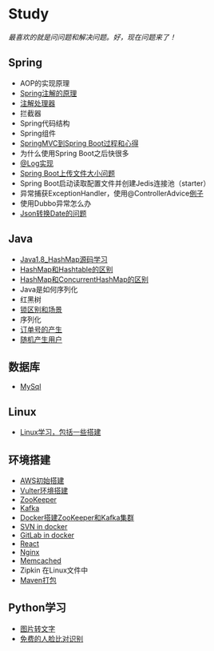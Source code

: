# Study

  *最喜欢的就是问问题和解决问题。好，现在问题来了！*  

## Spring  
  * AOP的实现原理
  * [Spring注解的原理](https://github.com/kobe24167/Study/blob/master/Spring/Annotation.md)
  * [注解处理器](https://www.cnblogs.com/ganchuanpu/p/9020478.html)
  * 拦截器
  * Spring代码结构
  * Spring组件
  * [SpringMVC到Spring Boot过程和心得](https://github.com/kobe24167/Study/blob/master/Spring/MVC-boot.md)
  * 为什么使用Spring Boot之后快很多
  * [@Log实现](https://github.com/kobe24167/Study/tree/master/exmaple/src/main/java/com/exmaple/annotation)
  * [Spring Boot上传文件大小问题](https://github.com/kobe24167/Study/blob/master/Spring/SpringBootFileSize.md)
  * Spring Boot启动读取配置文件并创建Jedis连接池（starter）
  * 异常捕获ExceptionHandler，使用@ControllerAdvice[例子](https://github.com/kobe24167/Study/blob/master/Spring/ExceptionHandler)
  * 使用Dubbo异常怎么办
  * [Json转换Date的问题](https://github.com/kobe24167/Study/blob/master/Spring/Json转换Date的问题.md)

## Java
  * [Java1.8_HashMap源码学习](https://github.com/kobe24167/Study/blob/master/Java/HashMap.md)
  * [HashMap和Hashtable的区别](https://github.com/kobe24167/Study/blob/master/Java/HashMap和Hashtable的区别.md)
  * [HashMap和ConcurrentHashMap的区别](https://github.com/kobe24167/Study/blob/master/Java/HashMap和ConcurrentHashMap.md)
  * Java是如何序列化
  * 红黑树
  * [锁区别和场景](https://github.com/kobe24167/Study/blob/master/Java/Java锁.md)
  * 序列化
  * [订单号的产生](https://github.com/kobe24167/Study/blob/master/Java/订单号.md)
  * [随机产生用户](https://github.com/kobe24167/Study/blob/master/Java/随机产生用户.md)
  
## 数据库
  * [MySql](https://github.com/kobe24167/Study/blob/master/Database/MySql)


## Linux
  * [Linux学习，包括一些搭建](https://github.com/kobe24167/Study/blob/master/Linux.md)

## 环境搭建
  * [AWS初始搭建](https://github.com/kobe24167/Study/blob/master/环境搭建/AWS-ready.md)
  * [Vulter环境搭建](https://github.com/kobe24167/Study/blob/master/环境搭建/vultr-ready.md)
  * [ZooKeeper](https://github.com/kobe24167/Study/blob/master/环境搭建/ZooKeeper.md)
  * [Kafka](https://github.com/kobe24167/Study/blob/master/环境搭建/Kafka.md)
  * [Docker搭建ZooKeeper和Kafka集群](https://github.com/kobe24167/Study/blob/master/环境搭建/Docker搭建ZooKeeper和Kafka集群.md)
  * [SVN in docker](https://github.com/kobe24167/Study/blob/master/环境搭建/docker-svn.md)
  * [GitLab in docker](https://docs.gitlab.com/omnibus/docker/README.html)
  * [React](https://github.com/kobe24167/Study/blob/master/环境搭建/React.md)
  * [Nginx](https://github.com/kobe24167/Study/blob/master/环境搭建/Nginx.md)
  * [Memcached](https://github.com/kobe24167/Study/blob/master/环境搭建/Memcached.md)
  * Zipkin 在Linux文件中
  * [Maven打包](https://github.com/kobe24167/Study/blob/master/环境搭建/mvn.md)

## Python学习
  * [图片转文字](https://github.com/kobe24167/Study/blob/master/图片转文字/README.md)
  * [免费的人脸比对识别](https://github.com/ageitgey/face_recognition)